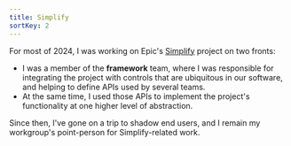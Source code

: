 ```yaml
---
title: Simplify
sortKey: 2
---
```


For most of 2024, I was working on Epic's
[Simplify](https://www.linkedin.com/posts/epic1979_as-part-of-our-commitment-to-accessibility-activity-7242510244650606593-492F)
project on two fronts:

- I was a member of the **framework** team, where I was responsible for
  integrating the project with controls that are ubiquitous in our software,
  and helping to define APIs used by several teams.
- At the same time, I used those APIs to implement the project's functionality
  at one higher level of abstraction.

Since then, I've gone on a trip to shadow end users, and I remain my
workgroup's point-person for Simplify-related work.
